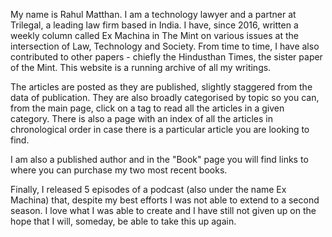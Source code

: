 My name is Rahul Matthan. I am a technology lawyer and a partner at Trilegal, a leading law firm based in India. I have, since 2016, written a weekly column called Ex Machina in The Mint on various issues at the intersection of Law, Technology and Society. From time to time, I have also contributed to other papers - chiefly the Hindusthan Times, the sister paper of the Mint. This website is a running archive of all my writings.

The articles are posted as they are published, slightly staggered from the data of publication. They are also broadly categorised by topic so you can, from the main page, click on a tag to read all the articles in a given category. There is also a page with an index of all the articles in chronological order in case there is a particular article you are looking to find. 

I am also a published author and in the "Book" page you will find links to where you can purchase my two most recent books. 

Finally, I released 5 episodes of a podcast (also under the name Ex Machina) that, despite my best efforts I was not able to extend to a second season. I love what I was able to create and I have still not given up on the hope that I will, someday, be able to take this up again.